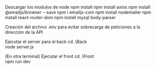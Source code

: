 Descargar los modulos de node
npm install
npm install axios
npm install @emailjs/browser --save
npm i emailjs-com
npm install nodemailer
npm install react-router-dom
npm install mysql body-parser

Creación del archivo .env para evitar sobrecarga de peticiones a la dirección de la API

Ejecutar el server para el back
cd .\Back\
node server.js


(En otra terminal) Ejecutar el front
cd .\Front\
npm run dev

